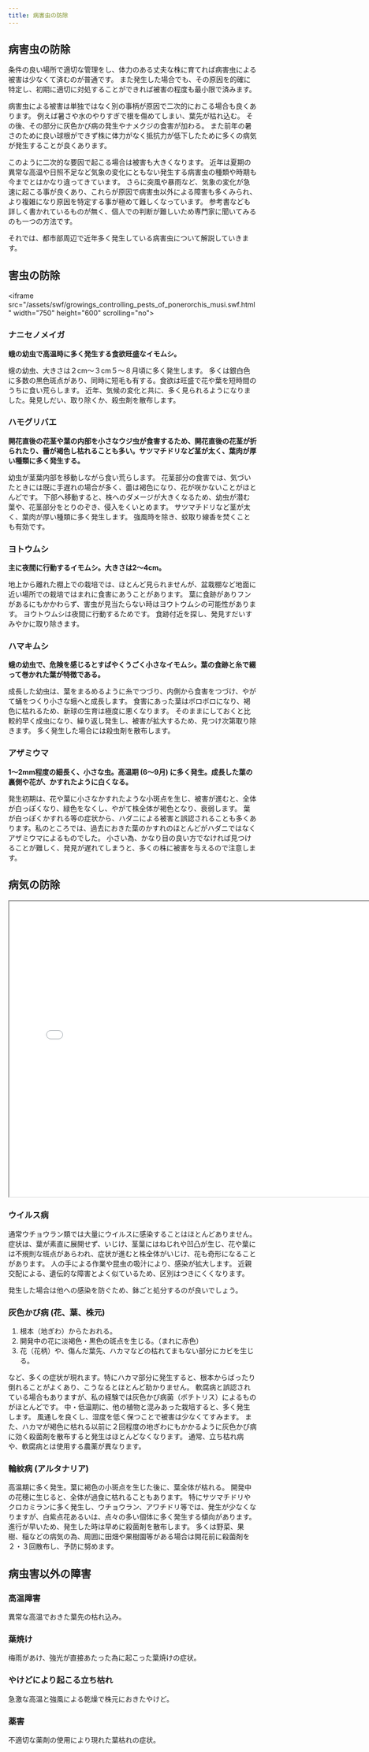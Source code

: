 ```yaml
---
title: 病害虫の防除
---
```


## 病害虫の防除

条件の良い場所で適切な管理をし、体力のある丈夫な株に育てれば病害虫による被害は少なくて済むのが普通です。
また発生した場合でも、その原因を的確に特定し、初期に適切に対処することができれば被害の程度も最小限で済みます。

病害虫による被害は単独ではなく別の事柄が原因で二次的におこる場合も良くあります。
例えば暑さや水のやりすぎで根を傷めてしまい、葉先が枯れ込む。
その後、その部分に灰色かび病の発生やナメクジの食害が加わる。
また前年の暑さのために良い球根ができず株に体力がなく抵抗力が低下したために多くの病気が発生することが良くあります。

このように二次的な要因で起こる場合は被害も大きくなります。
近年は夏期の異常な高温や日照不足など気象の変化にともない発生する病害虫の種類や時期も今までとはかなり違ってきています。 
さらに突風や暴雨など、気象の変化が急速に起こる事が良くあり、これらが原因で病害虫以外による障害も多くみられ、より複雑になり原因を特定する事が極めて難しくなっています。
参考書なども詳しく書かれているものが無く、個人での判断が難しいため専門家に聞いてみるのも一つの方法です。

それでは、都市部周辺で近年多く発生している病害虫について解説していきます。

害虫の防除
--

<iframe　src="/assets/swf/growings_controlling_pests_of_ponerorchis_musi.swf.html" width="750" height="600" scrolling="no"></iframe>

### ナニセノメイガ

**蛾の幼虫で高温時に多く発生する食欲旺盛なイモムシ。**

<!-- FIXME: 書写 -->

蛾の幼虫、大きさは２cm～３cm５～８月頃に多く発生します。
多くは銀白色に多数の黒色斑点があり、同時に短毛も有する。食欲は旺盛で花や葉を短時間のうちに食い荒らします。
近年、気候の変化と共に、多く見られるようになりました。発見しだい、取り除くか、殺虫剤を散布します。

### ハモグリバエ

**開花直後の花茎や葉の内部を小さなウジ虫が食害するため、開花直後の花茎が折られたり、蕾が褐色し枯れることも多い。サツマチドリなど茎が太く、葉肉が厚い種類に多く発生する。**

<!-- FIXME: 書写 -->

幼虫が茎葉内部を移動しながら食い荒らします。
花茎部分の食害では、気づいたときには既に手遅れの場合が多く、蕾は褐色になり、花が咲かないことがほとんどです。
下部へ移動すると、株へのダメージが大きくなるため、幼虫が潜む葉や、花茎部分をとりのぞき、侵入をくいとめます。
サツマチドリなど茎が太く、葉肉が厚い種類に多く発生します。
強風時を除き、蚊取り線香を焚くことも有効です。

### ヨトウムシ

**主に夜間に行動するイモムシ。大きさは2～4cm。**

<!-- FIXME: 書写 -->

地上から離れた棚上での栽培では、ほとんど見られませんが、盆栽棚など地面に近い場所での栽培ではまれに食害にあうことがあります。
葉に食跡がありフンがあるにもかかわらず、害虫が見当たらない時はヨウトウムシの可能性があります。
ヨウトウムシは夜間に行動するためです。
食跡付近を探し、発見すだいすみやかに取り除きます。

### ハマキムシ

**蛾の幼虫で、危険を感じるとすばやくうごく小さなイモムシ。葉の食跡と糸で綴って巻かれた葉が特徴である。**

<!-- FIXME: 書写 -->

成長した幼虫は、葉をまるめるように糸でつづり、内側から食害をつづけ、やがて蛹をつくり小さな蛾へと成長します。
食害にあった葉はボロボロになり、褐色に枯れるため、新球の生育は極度に悪くなります。
そのままにしておくと比較的早く成虫になり、繰り返し発生し、被害が拡大するため、見つけ次第取り除きます。
多く発生した場合には殺虫剤を散布します。

### アザミウマ

**1～2mm程度の細長く、小さな虫。高温期 (6～9月) に多く発生。成長した葉の裏側や花が、かすれたように白くなる。**

<!-- FIXME: 書写 -->

発生初期は、花や葉に小さなかすれたような小斑点を生じ、被害が進むと、全体が白っぽくなり、緑色をなくし、やがて株全体が褐色となり、衰弱します。
葉が白っぽくかすれる等の症状から、ハダニによる被害と誤認されることも多くあります。私のところでは、過去におきた葉のかすれのほとんどがハダニではなくアザミウマによるものでした。
小さい為、かなり目の良い方でなければ見つけることが難しく、発見が遅れてしまうと、多くの株に被害を与えるので注意します。

病気の防除
--

<iframe src="/assets/swf/growings_controlling_pests_of_ponerorchis_byo.swf.html" width="750" height="600" scrolling="no"></iframe>

### ウイルス病

<!-- FIXME: 書写 -->

通常ウチョウラン類では大量にウイルスに感染することはほとんどありません。
症状は、葉が素直に展開せず、いじけ、茎葉にはねじれや凹凸が生じ、花や葉には不規則な斑点があらわれ、症状が進むと株全体がいじけ、花も奇形になることがあります。
人の手による作業や昆虫の吸汁により、感染が拡大します。
近親交配による、遺伝的な障害とよく似ているため、区別はつきにくくなります。

発生した場合は他への感染を防ぐため、鉢ごと処分するのが良いでしょう。

### 灰色かび病 (花、葉、株元)

<!-- FIXME: 書写 -->

1. 根本（地ぎわ）からたおれる。
2. 開発中の花に淡褐色・黒色の斑点を生じる。（まれに赤色）
3. 花（花柄）や、傷んだ葉先、ハカマなどの枯れてまもない部分にカビを生じる。

など、多くの症状が現れます。特にハカマ部分に発生すると、根本からばったり倒れることがよくあり、こうなるとほとんど助かりません。
軟腐病と誤認されている場合もありますが、私の経験では灰色かび病菌（ボチトリス）によるものがほとんどです。
中・低温期に、他の植物と混みあった栽培すると、多く発生します。
風通しを良くし、湿度を低く保つことで被害は少なくてすみます。
また、ハカマが褐色に枯れる以前に２回程度の地ぎわにもかかるように灰色かび病に効く殺菌剤を散布すると発生はほとんどなくなります。
通常、立ち枯れ病や、軟腐病とは使用する農薬が異なります。

### 輪紋病 (アルタナリア)

<!-- FIXME: 書写 -->

高温期に多く発生。葉に褐色の小斑点を生じた後に、葉全体が枯れる。
開発中の花穂に生じると、全体が過食に枯れることもあります。
特にサツマチドリやクロカミランに多く発生し、ウチョウラン、アワチドリ等では、発生が少なくなりますが、白紫点花あるいは、点々の多い個体に多く発生する傾向があります。
進行が早いため、発生した時は早めに殺菌剤を散布します。
多くは野菜、果樹、稲などの病気の為、周囲に田畑や果樹園等がある場合は開花前に殺菌剤を２・３回散布し、予防に努めます。

病虫害以外の障害
--

### 高温障害

<!-- FIXME: 書写 -->

異常な高温でおきた葉先の枯れ込み。

### 葉焼け

<!-- FIXME: 書写 -->

梅雨があけ、強光が直接あたった為に起こった葉焼けの症状。

### やけどにより起こる立ち枯れ

<!-- FIXME: 書写 -->

急激な高温と強風による乾燥で株元におきたやけど。

### 薬害

<!-- FIXME: 書写 -->

不適切な薬剤の使用により現れた葉枯れの症状。
